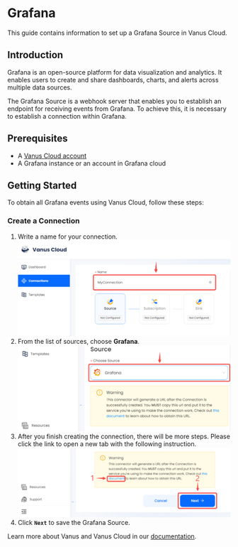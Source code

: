 # Grafana

This guide contains information to set up a Grafana Source in Vanus Cloud.

## Introduction

Grafana is an open-source platform for data visualization and analytics. It enables users to create and share dashboards, charts, and alerts across multiple data sources.

The Grafana Source is a webhook server that enables you to establish an endpoint for receiving events from Grafana. To achieve this, it is necessary to establish a connection within Grafana.

## Prerequisites

- A [Vanus Cloud account](https://cloud.vanus.ai)
- A Grafana instance or an account in Grafana cloud

## Getting Started

To obtain all Grafana events using Vanus Cloud, follow these steps:

### Create a Connection

1.  Write a name for your connection.
   ![img.png](images/1..png)
2. From the list of sources, choose **Grafana**.
![img.png](images/source.png)
3. After you finish creating the connection, there will be more steps. Please click the link to open a new tab with the following instruction. 
   ![img.png](images/2..png)
4. Click **`Next`** to save the Grafana Source.

Learn more about Vanus and Vanus Cloud in our [documentation](https://docs.vanus.ai).
